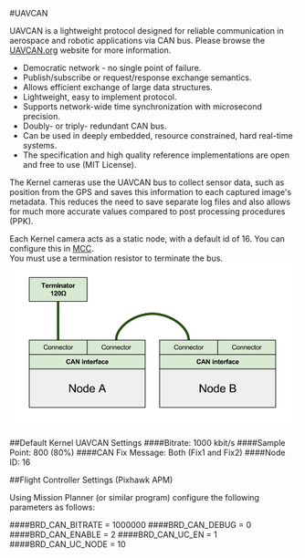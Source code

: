 #UAVCAN

UAVCAN is a lightweight protocol designed for reliable communication in aerospace and robotic applications via CAN bus.  Please browse the [UAVCAN.org](http://uavcan.org/) website for more information.

* Democratic network - no single point of failure.  
* Publish/subscribe or request/response exchange semantics.  
* Allows efficient exchange of large data structures.  
* Lightweight, easy to implement protocol.  
* Supports network-wide time synchronization with microsecond precision.  
* Doubly- or triply- redundant CAN bus.  
* Can be used in deeply embedded, resource constrained, hard real-time systems.  
* The specification and high quality reference implementations are open and free to use (MIT License).  

The Kernel cameras use the UAVCAN bus to collect sensor data, such as position from the GPS and saves this information to each captured image's metadata. This reduces the need to save separate log files and also allows for much more accurate values compared to post processing procedures (PPK).  

Each Kernel camera acts as a static node, with a default id of 16. You can configure this in [MCC](../software-interface/mcc.html).  
You must use a termination resistor to terminate the bus.  
![](/assets/can_chaining_non_redundant.png)

##Default Kernel UAVCAN Settings
####Bitrate: 1000 kbit/s
####Sample Point: 800 (80%)
####CAN Fix Message: Both (Fix1 and Fix2)
####Node ID: 16

##Flight Controller Settings (Pixhawk APM)

Using Mission Planner (or similar program) configure the following parameters as follows:

####BRD_CAN_BITRATE = 1000000
####BRD_CAN_DEBUG = 0
####BRD_CAN_ENABLE = 2
####BRD_CAN_UC_EN = 1
####BRD_CAN_UC_NODE = 10
